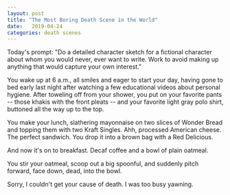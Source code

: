 ```yaml
---
layout: post
title: "The Most Boring Death Scene in the World"
date:   2019-04-24
categories: death scenes
---
```

Today's prompt: "Do a detailed character sketch for a fictional character about whom you would never, ever want to write. Work to avoid making up anything that would capture your own interest."

You wake up at 6 a.m., all smiles and eager to start your day, having gone to bed early last night after watching a few educational videos about personal hygiene. After toweling off from your shower, you put on your favorite pants -- those khakis with the front pleats -- and your favorite light gray polo shirt, buttoned all the way up to the top. 

You make your lunch, slathering mayonnaise on two slices of Wonder Bread and topping them with two Kraft Singles. Ahh, processed American cheese. The perfect sandwich. You drop it into a brown bag with a Red Delicious. 

And now it's on to breakfast. Decaf coffee and a bowl of plain oatmeal.

You stir your oatmeal, scoop out a big spoonful, and suddenly pitch forward, face down, dead, into the bowl.

Sorry, I couldn't get your cause of death. I was too busy yawning.
